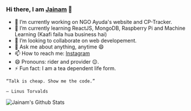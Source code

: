 ### Hi there, I am [Jainam](https://th3c0d3br34ker.github.io) 👋

- 🔭 I’m currently working on NGO Ayuda's website and CP-Tracker.
- 🌱 I’m currently learning ReactJS, MongoDB, Raspberry Pi and Machine Learning (Kaafi faila hua business hai) 
- 👯 I’m looking to collaborate on web developement.
- 💬 Ask me about anything, anytime 😄 
- 📫 How to reach me: [Instagram](https://www.instagram.com/_the_apollyon_/)
- 😄 Pronouns: rider and provider 😌.
- ⚡ Fun fact: I am a tea dependent life form.  

```
“Talk is cheap. Show me the code.”

― Linus Torvalds
```
![Jainam's Github Stats](https://github-readme-stats.vercel.app/api?username=th3c0d3br34ker&show_icons=true&icon_color=000&title_color=000)
